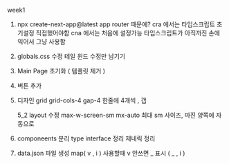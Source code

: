 week1

1. npx create-next-app@latest
   app router 때문에?
   cra 에서는 타입스크립트 초기설정 직접했어야함
   cna 에서는 처음에 설정가능
   타입스크립트가 아직까진 손에 익어서 그냥 사용함

2. globals.css 수정
   테일 윈드 수정만 남기기

3. Main Page 초기화 ( 템플릿 제거 )

4. 버튼 추가

5. 디자인
   grid grid-cols-4 gap-4
   한줄에 4개씩 , 갭

   5_2 layout 수정
   max-w-screen-sm mx-auto
   최대 sm 사이즈, 마진 양쪽에 자동으로

6. componeents 분리
   type interface 정리
   제네릭 정리

7. data.json 파일 생성
   map( v , i ) 사용할때 v 안쓰면 _ 표시 ( _ , i )
